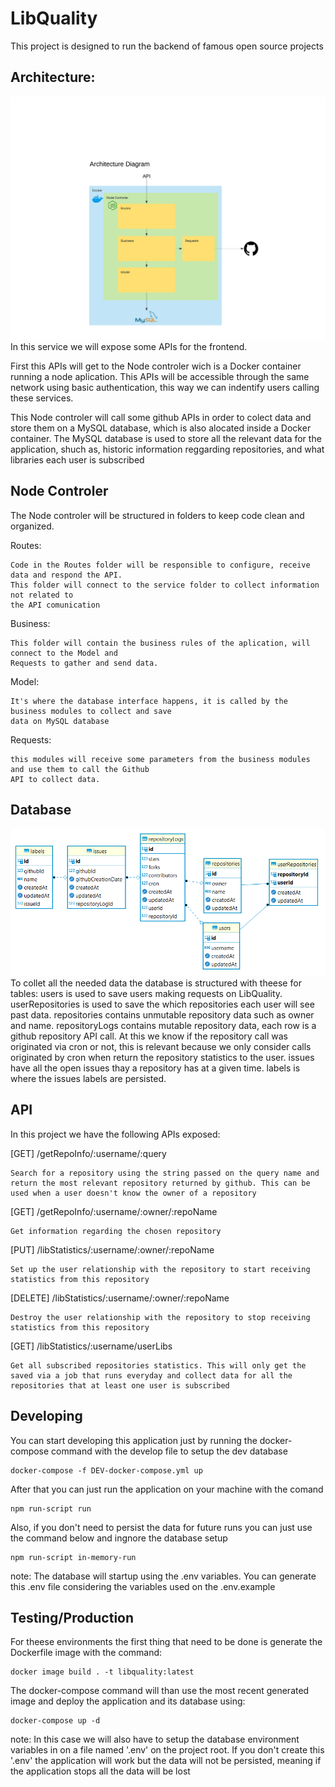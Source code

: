 # LibQuality 

This project is designed to run the backend of famous open source projects

## Architecture:

<img src="diagrams/Architecture Diagram.png" alt="Architecture Diagram"/>
In this service we will expose some APIs for the frontend.

First this APIs will get to the Node controler wich is a Docker container running a node aplication.
This APIs will be accessible through the same network using basic authentication, this way we can indentify users calling these services.

This Node controler will call some github APIs in order to colect data and store them on a MySQL database, which is also alocated inside a Docker container. The MySQL database is used to store all the relevant data for the application, shuch as, historic information reggarding repositories, and what libraries each user is subscribed

## Node Controler
The Node controler will be structured in folders to keep code clean and organized.

Routes:

    Code in the Routes folder will be responsible to configure, receive data and respond the API.
    This folder will connect to the service folder to collect information not related to 
    the API comunication
Business:

    This folder will contain the business rules of the aplication, will connect to the Model and
    Requests to gather and send data.
Model:

    It's where the database interface happens, it is called by the business modules to collect and save
    data on MySQL database
Requests:

    this modules will receive some parameters from the business modules and use them to call the Github 
    API to collect data.

## Database
<img src="diagrams/ER.png" alt="Database Diagram"/>
To collet all the needed data the database is structured with theese for tables:
users is used to save users making requests on LibQuality.
userRepositories is used to save the which repositories each user will see past data.
repositories contains unmutable repository data such as owner and name.
repositoryLogs contains mutable repository data, each row is a github repository API call. At this we know if the repository call was originated via cron or not, this is relevant because we only consider calls originated by cron when return the repository statistics to the user.
issues have all the open issues thay a repository has at a given time.
labels is where the issues labels are persisted.

## API
In this project we have the following APIs exposed:

[GET] /getRepoInfo/:username/:query

    Search for a repository using the string passed on the query name and return the most relevant repository returned by github. This can be used when a user doesn't know the owner of a repository

[GET] /getRepoInfo/:username/:owner/:repoName

    Get information regarding the chosen repository

[PUT] /libStatistics/:username/:owner/:repoName
    
    Set up the user relationship with the repository to start receiving statistics from this repository

[DELETE] /libStatistics/:username/:owner/:repoName
    
    Destroy the user relationship with the repository to stop receiving statistics from this repository 

[GET] /libStatistics/:username/userLibs
    
    Get all subscribed repositories statistics. This will only get the saved via a job that runs everyday and collect data for all the repositories that at least one user is subscribed

## Developing
You can start developing this application just by running the docker-compose command with the develop file to setup the dev database
    
    docker-compose -f DEV-docker-compose.yml up

After that you can just run the application on your machine with the comand

    npm run-script run

Also, if you don't need to persist the data for future runs you can just use the command below and ingnore the database setup

    npm run-script in-memory-run

note: The database will startup using the .env variables. You can generate this .env file considering the variables used on the .env.example

## Testing/Production
For theese environments the first thing that need to be done is generate the Dockerfile image with the command:

    docker image build . -t libquality:latest

The docker-compose command will than use the most recent generated image and deploy the application and its database using:

    docker-compose up -d

note: In this case we will also have to setup the database environment variables in on a file named '.env' on the project root. If you don't create this '.env' the application will work but the data will not be persisted, meaning if the application stops all the data will be lost 